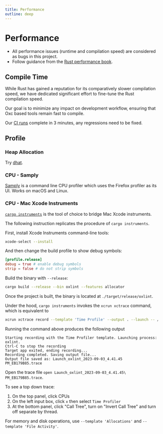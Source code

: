 ```yaml
---
title: Performance
outline: deep
---
```


# Performance

- All performance issues (runtime and compilation speed) are considered as bugs in this project.
- Follow guidance from the [Rust performance book](https://nnethercote.github.io/perf-book/introduction.html).

## Compile Time

While Rust has gained a reputation for its comparatively slower compilation speed,
we have dedicated significant effort to fine-tune the Rust compilation speed.

Our goal is to minimize any impact on development workflow,
ensuring that Oxc based tools remain fast to compile.

Our [CI runs](https://github.com/oxc-project/oxc/actions/workflows/ci.yml?query=branch%3Amain) complete in 3 minutes,
any regressions need to be fixed.

## Profile

### Heap Allocation

Try [dhat](https://docs.rs/dhat/latest/dhat).

### CPU - Samply

[Samply](https://github.com/mstange/samply) is a command line CPU profiler which uses the Firefox profiler as its UI. Works on macOS and Linux.

### CPU - Mac Xcode Instruments

[`cargo instruments`](https://github.com/cmyr/cargo-instruments) is the tool of choice to bridge Mac Xcode instruments.

The following instruction replicates the procedure of `cargo instruments`.

First, install Xcode Instruments command-line tools:

```bash
xcode-select --install
```

And then change the build profile to show debug symbols:

```toml
[profile.release]
debug = true # enable debug symbols
strip = false # do not strip symbols
```

Build the binary with `--release`:

```bash
cargo build --release --bin oxlint --features allocator
```

Once the project is built, the binary is located at `./target/release/oxlint`.

Under the hood, `cargo instruments` invokes the `xcrun xctrace` command, which is equivalent to

```bash
xcrun xctrace record --template 'Time Profile' --output . --launch -- /path/to/oxc/target/release/oxlint
```

Running the command above produces the following output

```
Starting recording with the Time Profiler template. Launching process: oxlint.
Ctrl-C to stop the recording
Target app exited, ending recording...
Recording completed. Saving output file...
Output file saved as: Launch_oxlint_2023-09-03_4.41.45 PM_EB179B85.trace
```

Open the trace file `open Launch_oxlint_2023-09-03_4.41.45\ PM_EB179B85.trace`.

To see a top down trace:

1. On the top panel, click CPUs
2. On the left input box, click `x` then select `Time Profiler`
3. At the bottom panel, click "Call Tree", turn on "Invert Call Tree" and turn off separate by thread.

For memory and disk operations, use `--template 'Allocations'` and `--template 'File Activity'`.
